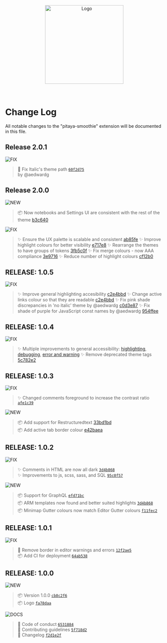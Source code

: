 <div align="center">
  <img alt="Logo" src="https://github.com/trallard/pitaya_smoothie/blob/main/images/logos/wording.png?raw=true" width="250" />
</div>
<br>
<br>

# Change Log

All notable changes to the "pitaya-smoothie" extension will be documented in this file.

## Release 2.0.1

![FIX](https://img.shields.io/badge/-FIX-gray.svg?colorB=FC427B)

> 🐛 Fix Italic's theme path [`60f2d75`](https://github.com/trallard/pitaya_smoothie/commit/60f2d75) <br> by @aedwardg

## Release 2.0.0

![NEW](https://img.shields.io/badge/-NEW-gray.svg?colorB=12CBC4)

> 📦  Now notebooks and Settings UI are consistent with the rest of the theme [b3c640](https://github.com/trallard/pitaya_smoothie/commit/b3c640cabe8735521da4b250b3729fb02c752d07)

![FIX](https://img.shields.io/badge/-FIX-gray.svg?colorB=FC427B)

> ✨ Ensure the UX palette is scalable and consistent [ab85fe](https://github.com/trallard/pitaya_smoothie/commit/ab85fe)
> ✨ Improve highlight colours for better visibility [e717e8](https://github.com/trallard/pitaya_smoothie/commit/e717e8)
> ✨ Rearrange the themes to have groups of tokens [3fb5c0f](https://github.com/trallard/pitaya_smoothie/commit/3fb5c0f8a2e5e53e48fc62f12efdb2f08e3b8f31)
> ✨ Fix merge colours - now AAA compliance [3e9716](https://github.com/trallard/pitaya_smoothie/commit/3e9716bc0b2ef0673763315b373ddb1b7fe93899)
> ✨ Reduce number of highlight colours [cf12b0](cf12b0c37b1eeb90cf032f0b1e822d121c3f8f24)

## RELEASE: 1.0.5

![FIX](https://img.shields.io/badge/-FIX-gray.svg?colorB=FC427B)

> ✨ Improve general highlighting accesibility [c2e4bbd](https://github.com/trallard/pitaya_smoothie/commit/c2e4bbd)
> ✨ Change active links colour so that they are readable [c2e4bbd](https://github.com/trallard/pitaya_smoothie/commit/c2e4bbd)
> ✨ Fix pink shade discrepancies in 'no italic' theme by @aedwardg [c0d3e87](https://github.com/trallard/pitaya_smoothie/commit/c0d3e87)
> ✨ Fix shade of purple for JavaScript const names by @aedwardg [954ffee](https://github.com/trallard/pitaya_smoothie/commit/954ffee)

## RELEASE: 1.0.4

![FIX](https://img.shields.io/badge/-FIX-gray.svg?colorB=FC427B)

> ✨ Multiple improvements to general accessibility: [highlighting](https://github.com/trallard/pitaya_smoothie/commit/512a3ef), [debugging](https://github.com/trallard/pitaya_smoothie/commit/0c755e9), [error and warning](https://github.com/trallard/pitaya_smoothie/commit/8b697eb)
> ✨ Remove deprecated theme tags [5c782e2](https://github.com/trallard/pitaya_smoothie/commit/5c782e2)

## RELEASE: 1.0.3

![FIX](https://img.shields.io/badge/-FIX-gray.svg?colorB=FC427B)

> ✨ Changed comments foreground to increase the contrast ratio [`afe1c39`](https://github.com/trallard/pitaya_smoothie/commit/afe1c39)

![NEW](https://img.shields.io/badge/-NEW-gray.svg?colorB=12CBC4)

> 📦 Add support for Restructuredtext [33bd1bd](https://github.com/trallard/pitaya_smoothie/commit/33bd1bd) <br>
> 📦 Add active tab border colour [e42baea](https://github.com/trallard/pitaya_smoothie/commit/e42baea)

## RELEASE: 1.0.2

![FIX](https://img.shields.io/badge/-FIX-gray.svg?colorB=FC427B)

> ✨ Comments in HTML are now all dark [`3d4b868`](https://github.com/trallard/pitaya_smoothie/commit/3d4b868)<br>
> ✨ Improvements to js, scss, sass, and SQL [`95c0f57`](https://github.com/trallard/pitaya_smoothie/commit/95c0f57)<br>

![NEW](https://img.shields.io/badge/-NEW-gray.svg?colorB=12CBC4)

> 📦 Support for GraphQL [`efd71bc`](https://github.com/trallard/pitaya_smoothie/commit/efd71bc)<br>
> 📦 ARM templates now found and better suited highlights [`3d4b868`](https://github.com/trallard/pitaya_smoothie/commit/3d4b868) <br>
> 📦 Minimap Gutter colours now match Editor Gutter colours [`f11fec2`](https://github.com/trallard/pitaya_smoothie/commit/f11fec2)

## RELEASE: 1.0.1

![FIX](https://img.shields.io/badge/-FIX-gray.svg?colorB=FC427B)

> 🐛 Remove border in editor warnings and errors [`12f2ae5`](https://github.com/trallard/pitaya_smoothie/commit/2f2ae524c3ebc291152d98033fee91cc4d3fc6b0) <br>
> 📦 Add CI for deployment [`64ab538`](https://github.com/trallard/pitaya_smoothie/commit/64ab5385bbb79f8423dd9099d6ff66ae451c9af4)

## RELEASE: 1.0.0

![NEW](https://img.shields.io/badge/-NEW-gray.svg?colorB=12CBC4)

> 📦 Version 1.0.0 [`cb8c2f6`](https://github.com/trallard/pitaya_smoothie/commit/cb8c2f691fa4e88b4d2c283b926872a84828a8c8) <br>
> 📦 Logo [`fa78daa`](https://github.com/trallard/pitaya_smoothie/commit/fa78daa1149cfb6109b9bc323955fb57084d6ca6) <br>

![DOCS](https://img.shields.io/badge/-DOCS-gray.svg?colorB=978CD4)

> 📖 Code of conduct [`6531884`](https://github.com/trallard/pitaya_smoothie/commit/65318841a5049d451d98200bc19c5c02748f1500) <br>
> 📖 Contributing guidelines [`5f718d2`](https://github.com/trallard/pitaya_smoothie/commit/5f718d2c089de25421ad8e5f8e68a263813aff3f) <br>
> 📖 Changelog [`f2d1e2f`](https://github.com/trallard/pitaya_smoothie/commit/f2d1e2f00cfe81df9b0a423e3c873b6f845ad971) <br>

